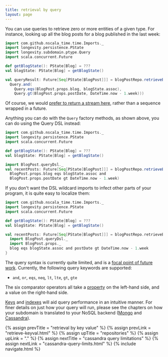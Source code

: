 ```yaml
---
title: retrieval by query
layout: page
---
```


You can use queries to retrieve zero or more entities of a given
type. For instance, looking up all the blog posts for a blog published
in the last week:

```scala
import com.github.nscala_time.time.Imports._
import longevity.persistence.PState
import longevity.subdomain.ptype.Query
import scala.concurrent.Future

def getBlogState(): PState[Blog] = ???
val blogState: PState[Blog] = getBlogState()

val queryResult: Future[Seq[PState[BlogPost]]] = blogPostRepo.retrieveByQuery(
  Query.and(
    Query.eqs(BlogPost.props.blog, blogState.assoc),
    Query.gt(BlogPost.props.postDate, DateTime.now - 1.week)))
```

<div class="blue-side-bar">

Of course, we would <a href =
"https://www.pivotaltracker.com/story/show/109042398">prefer to
return a stream here</a>, rather than a sequence wrapped in a future.

</div>

Anything you can do with the `Query` factory methods, as shown above,
you can do using the Query DSL instead:

```scala
import com.github.nscala_time.time.Imports._
import longevity.persistence.PState
import scala.concurrent.Future

def getBlogState(): PState[Blog] = ???
val blogState: PState[Blog] = getBlogState()

import BlogPost.queryDsl._
val recentPosts: Future[Seq[PState[BlogPost]]] = blogPostRepo.retrieveByQuery(
  BlogPost.props.blog eqs blogState.assoc and
  BlogPost.props.postDate gt DateTime.now - 1.week)
```

If you don't want the DSL wildcard imports to infect other parts of
your program, it is quite easy to localize them:

```scala
import com.github.nscala_time.time.Imports._
import longevity.persistence.PState
import scala.concurrent.Future

def getBlogState(): PState[Blog] = ???
val blogState: PState[Blog] = getBlogState()

val recentPosts: Future[Seq[PState[BlogPost]]] = blogPostRepo.retrieveByQuery {
  import BlogPost.queryDsl._
  import BlogPost.props._
  blog eqs blogState.assoc and postDate gt DateTime.now - 1.week
}
```

The query syntax is currently quite limited, and is a [focal point of
future
work](https://www.pivotaltracker.com/epic/show/2253386). Currently,
the following query keywords are supported:

  - `and`, `or`, `eqs`, `neq`, `lt`, `lte`, `gt`, `gte`

The six comparator operators all take a
[property](../ptype/properties.html) on the left-hand side, and a
value on the right-hand side.

[Keys](../ptype/keys.html) and
[indexes](../ptype/indexes.html) will aid query performance in an
intuitive manner. For finer details on just how your query will run,
please see the chapters on how your subdomain is translated to your
NoSQL backend ([Mongo](../mongo) and [Cassandra](../cassandra)).

{% assign prevTitle = "retrieval by key value" %}
{% assign prevLink = "retrieve-keyval.html" %}
{% assign upTitle = "repositories" %}
{% assign upLink = "." %}
{% assign nextTitle = "cassandra query limitations" %}
{% assign nextLink = "cassandra-query-limits.html" %}
{% include navigate.html %}
